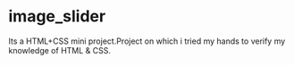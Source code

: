 # image_slider
Its a HTML+CSS mini project.Project on which i tried my hands to verify my knowledge of HTML &amp; CSS.
